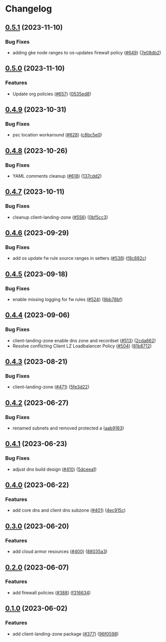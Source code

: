 # Changelog

## [0.5.1](https://github.com/GoogleCloudPlatform/pubsec-declarative-toolkit/compare/solutions/client-landing-zone/0.5.0...solutions/client-landing-zone/0.5.1) (2023-11-10)


### Bug Fixes

* adding gke node ranges to os-updates firewall policy ([#649](https://github.com/GoogleCloudPlatform/pubsec-declarative-toolkit/issues/649)) ([7e08db2](https://github.com/GoogleCloudPlatform/pubsec-declarative-toolkit/commit/7e08db29f59816be614e88fea95c511a0337393a))

## [0.5.0](https://github.com/GoogleCloudPlatform/pubsec-declarative-toolkit/compare/solutions/client-landing-zone/0.4.9...solutions/client-landing-zone/0.5.0) (2023-11-10)


### Features

* Update org policies ([#657](https://github.com/GoogleCloudPlatform/pubsec-declarative-toolkit/issues/657)) ([0535ed8](https://github.com/GoogleCloudPlatform/pubsec-declarative-toolkit/commit/0535ed8fdfcb31d7488917b3f156c7b26b1b1f3c))

## [0.4.9](https://github.com/GoogleCloudPlatform/pubsec-declarative-toolkit/compare/solutions/client-landing-zone/0.4.8...solutions/client-landing-zone/0.4.9) (2023-10-31)


### Bug Fixes

* psc location workaround ([#628](https://github.com/GoogleCloudPlatform/pubsec-declarative-toolkit/issues/628)) ([c8bc5e0](https://github.com/GoogleCloudPlatform/pubsec-declarative-toolkit/commit/c8bc5e0663b64345084df4fd3262bc4ab446cb14))

## [0.4.8](https://github.com/GoogleCloudPlatform/pubsec-declarative-toolkit/compare/solutions/client-landing-zone/0.4.7...solutions/client-landing-zone/0.4.8) (2023-10-26)


### Bug Fixes

* YAML comments cleanup ([#618](https://github.com/GoogleCloudPlatform/pubsec-declarative-toolkit/issues/618)) ([137cdd2](https://github.com/GoogleCloudPlatform/pubsec-declarative-toolkit/commit/137cdd20cdded8deb2eed7437e620cc697500b2e))

## [0.4.7](https://github.com/GoogleCloudPlatform/pubsec-declarative-toolkit/compare/solutions/client-landing-zone/0.4.6...solutions/client-landing-zone/0.4.7) (2023-10-11)


### Bug Fixes

* cleanup client-landing-zone ([#556](https://github.com/GoogleCloudPlatform/pubsec-declarative-toolkit/issues/556)) ([0bf5cc3](https://github.com/GoogleCloudPlatform/pubsec-declarative-toolkit/commit/0bf5cc3ecce2b00ec2cf2912e413b53dcc6cbeb7))

## [0.4.6](https://github.com/GoogleCloudPlatform/pubsec-declarative-toolkit/compare/solutions/client-landing-zone/0.4.5...solutions/client-landing-zone/0.4.6) (2023-09-29)


### Bug Fixes

* add os update fw rule source ranges in setters ([#538](https://github.com/GoogleCloudPlatform/pubsec-declarative-toolkit/issues/538)) ([f8c882c](https://github.com/GoogleCloudPlatform/pubsec-declarative-toolkit/commit/f8c882ce1f32abc0a3b13829423886969f8b5e08))

## [0.4.5](https://github.com/GoogleCloudPlatform/pubsec-declarative-toolkit/compare/solutions/client-landing-zone/0.4.4...solutions/client-landing-zone/0.4.5) (2023-09-18)


### Bug Fixes

* enable missing logging for fw rules ([#524](https://github.com/GoogleCloudPlatform/pubsec-declarative-toolkit/issues/524)) ([9bb78bf](https://github.com/GoogleCloudPlatform/pubsec-declarative-toolkit/commit/9bb78bf67f0bc76ba414435c1ae2483144f2eaac))

## [0.4.4](https://github.com/GoogleCloudPlatform/pubsec-declarative-toolkit/compare/solutions/client-landing-zone/0.4.3...solutions/client-landing-zone/0.4.4) (2023-09-06)


### Bug Fixes

* client-landing-zone enable dns zone and recordset ([#513](https://github.com/GoogleCloudPlatform/pubsec-declarative-toolkit/issues/513)) ([2cda862](https://github.com/GoogleCloudPlatform/pubsec-declarative-toolkit/commit/2cda8628264e703db92b91c84651aa8a8c312b52))
* Resolve conflicting Client LZ Loadbalancer Policy ([#504](https://github.com/GoogleCloudPlatform/pubsec-declarative-toolkit/issues/504)) ([81b8712](https://github.com/GoogleCloudPlatform/pubsec-declarative-toolkit/commit/81b8712c880ce4c784f359b3b991745792c4151d))

## [0.4.3](https://github.com/GoogleCloudPlatform/pubsec-declarative-toolkit/compare/solutions/client-landing-zone/0.4.2...solutions/client-landing-zone/0.4.3) (2023-08-21)


### Bug Fixes

* client-landing-zone ([#471](https://github.com/GoogleCloudPlatform/pubsec-declarative-toolkit/issues/471)) ([5fe3d22](https://github.com/GoogleCloudPlatform/pubsec-declarative-toolkit/commit/5fe3d22a06de74dbe5ecacd6a5b7f6d323b247b1))

## [0.4.2](https://github.com/GoogleCloudPlatform/pubsec-declarative-toolkit/compare/solutions/client-landing-zone/0.4.1...solutions/client-landing-zone/0.4.2) (2023-06-27)


### Bug Fixes

* renamed subnets and removed protected a ([aab9183](https://github.com/GoogleCloudPlatform/pubsec-declarative-toolkit/commit/aab9183db352112cda77526c6b06baf56355f82f))

## [0.4.1](https://github.com/GoogleCloudPlatform/pubsec-declarative-toolkit/compare/solutions/client-landing-zone/0.4.0...solutions/client-landing-zone/0.4.1) (2023-06-23)


### Bug Fixes

* adjust dns build design ([#410](https://github.com/GoogleCloudPlatform/pubsec-declarative-toolkit/issues/410)) ([5dceea1](https://github.com/GoogleCloudPlatform/pubsec-declarative-toolkit/commit/5dceea17e661938ef5c35ade26d1db8f8e9ff9e9))

## [0.4.0](https://github.com/GoogleCloudPlatform/pubsec-declarative-toolkit/compare/solutions/client-landing-zone/0.3.0...solutions/client-landing-zone/0.4.0) (2023-06-22)


### Features

* add core dns and client dns subzone ([#401](https://github.com/GoogleCloudPlatform/pubsec-declarative-toolkit/issues/401)) ([4ec915c](https://github.com/GoogleCloudPlatform/pubsec-declarative-toolkit/commit/4ec915c58014ca84fd1e6a7b65248249be65b28c))

## [0.3.0](https://github.com/GoogleCloudPlatform/pubsec-declarative-toolkit/compare/solutions/client-landing-zone/0.2.0...solutions/client-landing-zone/0.3.0) (2023-06-20)


### Features

* add cloud armor resources ([#400](https://github.com/GoogleCloudPlatform/pubsec-declarative-toolkit/issues/400)) ([88035a3](https://github.com/GoogleCloudPlatform/pubsec-declarative-toolkit/commit/88035a3091e2baebd1fbb358ced61684e1584027))

## [0.2.0](https://github.com/GoogleCloudPlatform/pubsec-declarative-toolkit/compare/solutions/client-landing-zone/0.1.0...solutions/client-landing-zone/0.2.0) (2023-06-07)


### Features

* add firewall policies ([#388](https://github.com/GoogleCloudPlatform/pubsec-declarative-toolkit/issues/388)) ([f316634](https://github.com/GoogleCloudPlatform/pubsec-declarative-toolkit/commit/f316634df164a0711fd647fdc2a47aa22652a7dd))

## [0.1.0](https://github.com/GoogleCloudPlatform/pubsec-declarative-toolkit/compare/solutions/client-landing-zone-v0.0.1...solutions/client-landing-zone/0.1.0) (2023-06-02)


### Features

* add client-landing-zone package ([#377](https://github.com/GoogleCloudPlatform/pubsec-declarative-toolkit/issues/377)) ([96f0598](https://github.com/GoogleCloudPlatform/pubsec-declarative-toolkit/commit/96f0598cb4e7a74de42b28552ba73a1d6146b766))
